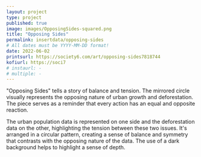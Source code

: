 ```yaml
---
layout: project
type: project
published: true
image: images/OpposingSides-squared.png
title: "Opposing Sides"
permalink: insertdata/opposing-sides
# All dates must be YYYY-MM-DD format!
date: 2022-06-02
printsurl: https://society6.com/art/opposing-sides7818744
kofiurl: https://soci7
# instaurl: -
# multiple: -
---
```


"Opposing Sides" tells a story of balance and tension. The mirrored circle visually represents the opposing nature of urban growth and deforestation. The piece serves as a reminder that every action has an equal and opposite reaction. 

The urban population data is represented on one side and the deforestation data on the other, highlighting the tension between these two issues. It's arranged in a circular pattern, creating a sense of balance and symmetry that contrasts with the opposing nature of the data. The use of a dark background helps to highlight a sense of depth.
